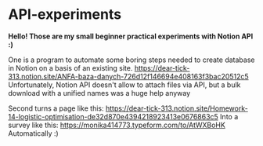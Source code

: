 # API-experiments

**Hello! Those are my small beginner practical experiments with Notion API :)**



One is a program to automate some boring steps needed to create database in Notion on a basis of an existing site.
https://dear-tick-313.notion.site/ANFA-baza-danych-726d12f146694e408163f3bac20512c5
Unfortunately, Notion API doesn't allow to attach files via API, but a bulk download with a unified names was a huge help anyway



Second turns a page like this:
https://dear-tick-313.notion.site/Homework-14-logistic-optimisation-de32d870e4394218923413e0676863c5
Into a survey like this:
https://monika414773.typeform.com/to/AtWXBoHK
Automatically :)
